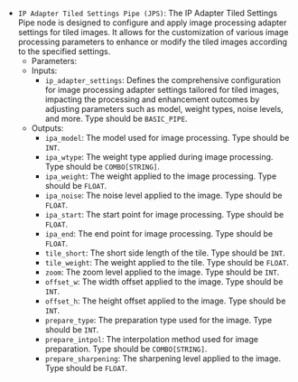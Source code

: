- `IP Adapter Tiled Settings Pipe (JPS)`: The IP Adapter Tiled Settings Pipe node is designed to configure and apply image processing adapter settings for tiled images. It allows for the customization of various image processing parameters to enhance or modify the tiled images according to the specified settings.
    - Parameters:
    - Inputs:
        - `ip_adapter_settings`: Defines the comprehensive configuration for image processing adapter settings tailored for tiled images, impacting the processing and enhancement outcomes by adjusting parameters such as model, weight types, noise levels, and more. Type should be `BASIC_PIPE`.
    - Outputs:
        - `ipa_model`: The model used for image processing. Type should be `INT`.
        - `ipa_wtype`: The weight type applied during image processing. Type should be `COMBO[STRING]`.
        - `ipa_weight`: The weight applied to the image processing. Type should be `FLOAT`.
        - `ipa_noise`: The noise level applied to the image. Type should be `FLOAT`.
        - `ipa_start`: The start point for image processing. Type should be `FLOAT`.
        - `ipa_end`: The end point for image processing. Type should be `FLOAT`.
        - `tile_short`: The short side length of the tile. Type should be `INT`.
        - `tile_weight`: The weight applied to the tile. Type should be `FLOAT`.
        - `zoom`: The zoom level applied to the image. Type should be `INT`.
        - `offset_w`: The width offset applied to the image. Type should be `INT`.
        - `offset_h`: The height offset applied to the image. Type should be `INT`.
        - `prepare_type`: The preparation type used for the image. Type should be `INT`.
        - `prepare_intpol`: The interpolation method used for image preparation. Type should be `COMBO[STRING]`.
        - `prepare_sharpening`: The sharpening level applied to the image. Type should be `FLOAT`.
